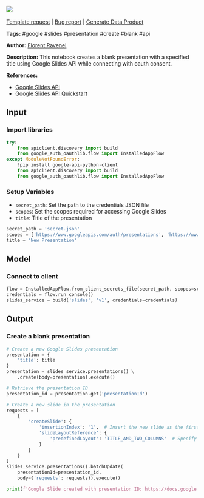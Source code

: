 <a href="https://app.naas.ai/user-redirect/naas/downloader?url=https://raw.githubusercontent.com/jupyter-naas/awesome-notebooks/master/Google%20Slides/Google_Slides_Create_a_blank_presentation.ipynb" target="_parent"><img src="https://naasai-public.s3.eu-west-3.amazonaws.com/open_in_naas.svg"/></a><br><br><a href="https://github.com/jupyter-naas/awesome-notebooks/issues/new?assignees=&labels=&template=template-request.md&title=Tool+-+Action+of+the+notebook+">Template request</a> | <a href="https://github.com/jupyter-naas/awesome-notebooks/issues/new?assignees=&labels=bug&template=bug_report.md&title=Google+Slides+-+Create+a+blank+presentation:+Error+short+description">Bug report</a> | <a href="https://app.naas.ai/user-redirect/naas/downloader?url=https://raw.githubusercontent.com/jupyter-naas/awesome-notebooks/master/Naas/Naas_Start_data_product.ipynb" target="_parent">Generate Data Product</a>

**Tags:** #google #slides #presentation #create #blank #api

**Author:** [Florent Ravenel](http://linkedin.com/in/florent-ravenel)

**Description:** This notebook creates a blank presentation with a specified title using Google Slides API while connecting with oauth consent.

**References:**
- [Google Slides API](https://developers.google.com/slides/api/guides/presentations)
- [Google Slides API Quickstart](https://developers.google.com/slides/quickstart/python)

## Input

### Import libraries


```python
try:
    from apiclient.discovery import build
    from google_auth_oauthlib.flow import InstalledAppFlow
except ModuleNotFoundError:
    !pip install google-api-python-client
    from apiclient.discovery import build
    from google_auth_oauthlib.flow import InstalledAppFlow
```

### Setup Variables
- `secret_path`: Set the path to the credentials JSON file
- `scopes`: Set the scopes required for accessing Google Slides
- `title`: Title of the presentation


```python
secret_path = 'secret.json'
scopes = ['https://www.googleapis.com/auth/presentations', 'https://www.googleapis.com/auth/presentations.readonly']
title = 'New Presentation'
```

## Model

### Connect to client


```python
flow = InstalledAppFlow.from_client_secrets_file(secret_path, scopes=scopes)
credentials = flow.run_console()
slides_service = build('slides', 'v1', credentials=credentials)
```

## Output

### Create a blank presentation


```python
# Create a new Google Slides presentation
presentation = {
    'title': title
}
presentation = slides_service.presentations() \
    .create(body=presentation).execute()

# Retrieve the presentation ID
presentation_id = presentation.get('presentationId')

# Create a new slide in the presentation
requests = [
    {
        'createSlide': {
            'insertionIndex': '1',  # Insert the new slide as the first slide
            'slideLayoutReference': {
                'predefinedLayout': 'TITLE_AND_TWO_COLUMNS'  # Specify the layout for the new slide
            }
        }
    }
]
slides_service.presentations().batchUpdate(
    presentationId=presentation_id,
    body={'requests': requests}).execute()

print(f'Google Slide created with presentation ID: https://docs.google.com/presentation/d/{presentation_id}')
```

 
